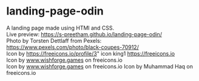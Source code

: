 # landing-page-odin
A landing page made using HTMl and CSS.   
Live preview: https://s-preetham.github.io/landing-page-odin/  
Photo by Torsten Dettlaff from Pexels: https://www.pexels.com/photo/black-coupes-70912/  
Icon by https://freeicons.io/profile/3" icon king1 https://freeicons.io  
Icon by www.wishforge.games on freeicons.io  
Icon by www.wishforge.games on freeicons.io
Icon by Muhammad Haq on freeicons.io  
